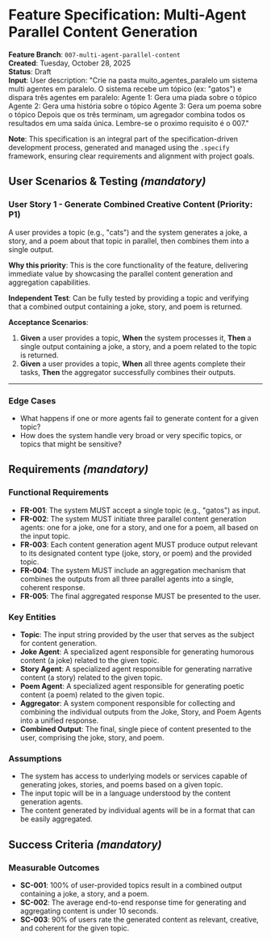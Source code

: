 # Feature Specification: Multi-Agent Parallel Content Generation

**Feature Branch**: `007-multi-agent-parallel-content`  
**Created**: Tuesday, October 28, 2025  
**Status**: Draft  
**Input**: User description: "Crie na pasta muito_agentes_paralelo um sistema multi agentes em paralelo. O sistema recebe um tópico (ex: "gatos") e dispara três agentes em paralelo: Agente 1: Gera uma piada sobre o tópico Agente 2: Gera uma história sobre o tópico Agente 3: Gera um poema sobre o tópico Depois que os três terminam, um agregador combina todos os resultados em uma saída única. Lembre-se o proximo requisito é o 007."

**Note**: This specification is an integral part of the specification-driven development process, generated and managed using the `.specify` framework, ensuring clear requirements and alignment with project goals.

## User Scenarios & Testing *(mandatory)*

### User Story 1 - Generate Combined Creative Content (Priority: P1)

A user provides a topic (e.g., "cats") and the system generates a joke, a story, and a poem about that topic in parallel, then combines them into a single output.

**Why this priority**: This is the core functionality of the feature, delivering immediate value by showcasing the parallel content generation and aggregation capabilities.

**Independent Test**: Can be fully tested by providing a topic and verifying that a combined output containing a joke, story, and poem is returned.

**Acceptance Scenarios**:

1.  **Given** a user provides a topic, **When** the system processes it, **Then** a single output containing a joke, a story, and a poem related to the topic is returned.
2.  **Given** a user provides a topic, **When** all three agents complete their tasks, **Then** the aggregator successfully combines their outputs.

---

### Edge Cases

-   What happens if one or more agents fail to generate content for a given topic?
-   How does the system handle very broad or very specific topics, or topics that might be sensitive?

## Requirements *(mandatory)*

### Functional Requirements

-   **FR-001**: The system MUST accept a single topic (e.g., "gatos") as input.
-   **FR-002**: The system MUST initiate three parallel content generation agents: one for a joke, one for a story, and one for a poem, all based on the input topic.
-   **FR-003**: Each content generation agent MUST produce output relevant to its designated content type (joke, story, or poem) and the provided topic.
-   **FR-004**: The system MUST include an aggregation mechanism that combines the outputs from all three parallel agents into a single, coherent response.
-   **FR-005**: The final aggregated response MUST be presented to the user.

### Key Entities

-   **Topic**: The input string provided by the user that serves as the subject for content generation.
-   **Joke Agent**: A specialized agent responsible for generating humorous content (a joke) related to the given topic.
-   **Story Agent**: A specialized agent responsible for generating narrative content (a story) related to the given topic.
-   **Poem Agent**: A specialized agent responsible for generating poetic content (a poem) related to the given topic.
-   **Aggregator**: A system component responsible for collecting and combining the individual outputs from the Joke, Story, and Poem Agents into a unified response.
-   **Combined Output**: The final, single piece of content presented to the user, comprising the joke, story, and poem.

### Assumptions

-   The system has access to underlying models or services capable of generating jokes, stories, and poems based on a given topic.
-   The input topic will be in a language understood by the content generation agents.
-   The content generated by individual agents will be in a format that can be easily aggregated.

## Success Criteria *(mandatory)*

### Measurable Outcomes

-   **SC-001**: 100% of user-provided topics result in a combined output containing a joke, a story, and a poem.
-   **SC-002**: The average end-to-end response time for generating and aggregating content is under 10 seconds.
-   **SC-003**: 90% of users rate the generated content as relevant, creative, and coherent for the given topic.